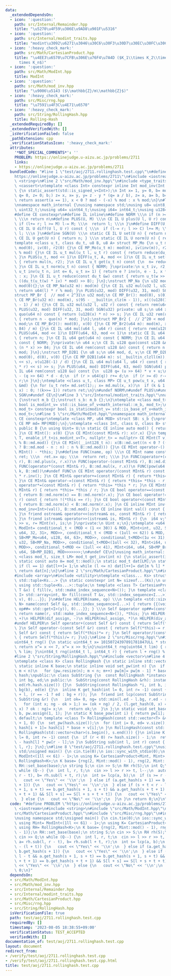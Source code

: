 ```yaml
---
data:
  _extendedDependsOn:
  - icon: ':question:'
    path: src/Internal/Remainder.hpp
    title: "\u5270\u4F59\u306E\u9AD8\u901F\u5316"
  - icon: ':question:'
    path: src/Internal/modint_traits.hpp
    title: "modint\u3092\u6271\u3046\u30C6\u30F3\u30D7\u30EC\u30FC\u30C8"
  - icon: ':heavy_check_mark:'
    path: src/Math/CartesianProduct.hpp
    title: "\u4EE3\u6570\u7CFB\u306E\u76F4\u7A4D ($K_1\\times K_2\\times\\cdots\\\
      times K_n$)"
  - icon: ':question:'
    path: src/Math/ModInt.hpp
    title: ModInt
  - icon: ':question:'
    path: src/Math/mod_inv.hpp
    title: "\u9006\u5143 ($\\mathbb{Z}/m\\mathbb{Z}$)"
  - icon: ':heavy_check_mark:'
    path: src/Misc/rng.hpp
    title: "\u7591\u4F3C\u4E71\u6570"
  - icon: ':heavy_check_mark:'
    path: src/String/RollingHash.hpp
    title: Rolling-Hash
  _extendedRequiredBy: []
  _extendedVerifiedWith: []
  _isVerificationFailed: false
  _pathExtension: cpp
  _verificationStatusIcon: ':heavy_check_mark:'
  attributes:
    '*NOT_SPECIAL_COMMENTS*': ''
    PROBLEM: https://onlinejudge.u-aizu.ac.jp/problems/2711
    links:
    - https://onlinejudge.u-aizu.ac.jp/problems/2711
  bundledCode: "#line 1 \"test/aoj/2711.rollinghash.test.cpp\"\n#define PROBLEM \"\
    https://onlinejudge.u-aizu.ac.jp/problems/2711\"\n#include <iostream>\n#include\
    \ <string>\n#line 2 \"src/Math/mod_inv.hpp\"\n#include <type_traits>\n#include\
    \ <cassert>\ntemplate <class Int> constexpr inline Int mod_inv(Int a, Int mod)\
    \ {\n static_assert(std::is_signed_v<Int>);\n Int x= 1, y= 0, b= mod;\n for (Int\
    \ q= 0, z= 0; b;) z= x, x= y, y= z - y * (q= a / b), z= a, a= b, b= z - b * q;\n\
    \ return assert(a == 1), x < 0 ? mod - (-x) % mod : x % mod;\n}\n#line 2 \"src/Internal/Remainder.hpp\"\
    \nnamespace math_internal {\nusing namespace std;\nusing u8= uint8_t;\nusing u32=\
    \ uint32_t;\nusing u64= uint64_t;\nusing i64= int64_t;\nusing u128= __uint128_t;\n\
    #define CE constexpr\n#define IL inline\n#define NORM \\\n if (n >= mod) n-= mod;\
    \ \\\n return n\n#define PLUS(U, M) \\\n CE IL U plus(U l, U r) const { \\\n \
    \ if (l+= r; l >= M) l-= M; \\\n  return l; \\\n }\n#define DIFF(U, C, M) \\\n\
    \ CE IL U diff(U l, U r) const { \\\n  if (l-= r; l >> C) l+= M; \\\n  return\
    \ l; \\\n }\n#define SGN(U) \\\n static CE IL U set(U n) { return n; } \\\n static\
    \ CE IL U get(U n) { return n; } \\\n static CE IL U norm(U n) { return n; }\n\
    template <class u_t, class du_t, u8 B, u8 A> struct MP_Mo {\n u_t mod;\n CE MP_Mo():\
    \ mod(0), iv(0), r2(0) {}\n CE MP_Mo(u_t m): mod(m), iv(inv(m)), r2(-du_t(mod)\
    \ % mod) {}\n CE IL u_t mul(u_t l, u_t r) const { return reduce(du_t(l) * r);\
    \ }\n PLUS(u_t, mod << 1)\n DIFF(u_t, A, mod << 1)\n CE IL u_t set(u_t n) const\
    \ { return mul(n, r2); }\n CE IL u_t get(u_t n) const {\n  n= reduce(n);\n  NORM;\n\
    \ }\n CE IL u_t norm(u_t n) const { NORM; }\nprivate:\n u_t iv, r2;\n static CE\
    \ u_t inv(u_t n, int e= 6, u_t x= 1) { return e ? inv(n, e - 1, x * (2 - x * n))\
    \ : x; }\n CE IL u_t reduce(const du_t &w) const { return u_t(w >> B) + mod -\
    \ ((du_t(u_t(w) * iv) * mod) >> B); }\n};\nstruct MP_Na {\n u32 mod;\n CE MP_Na():\
    \ mod(0){};\n CE MP_Na(u32 m): mod(m) {}\n CE IL u32 mul(u32 l, u32 r) const {\
    \ return u64(l) * r % mod; }\n PLUS(u32, mod) DIFF(u32, 31, mod) SGN(u32)\n};\n\
    struct MP_Br {  // mod < 2^31\n u32 mod;\n CE MP_Br(): mod(0), s(0), x(0) {}\n\
    \ CE MP_Br(u32 m): mod(m), s(95 - __builtin_clz(m - 1)), x(((u128(1) << s) + m\
    \ - 1) / m) {}\n CE IL u32 mul(u32 l, u32 r) const { return rem(u64(l) * r); }\n\
    \ PLUS(u32, mod) DIFF(u32, 31, mod) SGN(u32) private: u8 s;\n u64 x;\n CE IL u64\
    \ quo(u64 n) const { return (u128(x) * n) >> s; }\n CE IL u32 rem(u64 n) const\
    \ { return n - quo(n) * mod; }\n};\nstruct MP_Br2 {  // 2^20 < mod <= 2^41\n u64\
    \ mod;\n CE MP_Br2(): mod(0), x(0) {}\n CE MP_Br2(u64 m): mod(m), x((u128(1) <<\
    \ 84) / m) {}\n CE IL u64 mul(u64 l, u64 r) const { return rem(u128(l) * r); }\n\
    \ PLUS(u64, mod << 1)\n DIFF(u64, 63, mod << 1)\n static CE IL u64 set(u64 n)\
    \ { return n; }\n CE IL u64 get(u64 n) const { NORM; }\n CE IL u64 norm(u64 n)\
    \ const { NORM; }\nprivate:\n u64 x;\n CE IL u128 quo(const u128 &n) const { return\
    \ (n * x) >> 84; }\n CE IL u64 rem(const u128 &n) const { return n - quo(n) *\
    \ mod; }\n};\nstruct MP_D2B1 {\n u8 s;\n u64 mod, d, v;\n CE MP_D2B1(): s(0),\
    \ mod(0), d(0), v(0) {}\n CE MP_D2B1(u64 m): s(__builtin_clzll(m)), mod(m), d(m\
    \ << s), v(u128(-1) / d) {}\n CE IL u64 mul(u64 l, u64 r) const { return rem((u128(l)\
    \ * r) << s) >> s; }\n PLUS(u64, mod) DIFF(u64, 63, mod) SGN(u64) private: CE\
    \ IL u64 rem(const u128 &u) const {\n  u128 q= (u >> 64) * v + u;\n  u64 r= u64(u)\
    \ - (q >> 64) * d - d;\n  if (r > u64(q)) r+= d;\n  if (r >= d) r-= d;\n  return\
    \ r;\n }\n};\ntemplate <class u_t, class MP> CE u_t pow(u_t x, u64 k, const MP\
    \ &md) {\n for (u_t ret= md.set(1);; x= md.mul(x, x))\n  if (k & 1 ? ret= md.mul(ret,\
    \ x) : 0; !(k>>= 1)) return ret;\n}\n#undef NORM\n#undef PLUS\n#undef DIFF\n#undef\
    \ SGN\n#undef CE\n}\n#line 3 \"src/Internal/modint_traits.hpp\"\nnamespace math_internal\
    \ {\nstruct m_b {};\nstruct s_b: m_b {};\n}\ntemplate <class mod_t> constexpr\
    \ bool is_modint_v= std::is_base_of_v<math_internal::m_b, mod_t>;\ntemplate <class\
    \ mod_t> constexpr bool is_staticmodint_v= std::is_base_of_v<math_internal::s_b,\
    \ mod_t>;\n#line 5 \"src/Math/ModInt.hpp\"\nnamespace math_internal {\n#define\
    \ CE constexpr\ntemplate <class MP, u64 MOD> struct SB: s_b {\nprotected:\n static\
    \ CE MP md= MP(MOD);\n};\ntemplate <class Int, class U, class B> struct MInt:\
    \ public B {\n using Uint= U;\n static CE inline auto mod() { return B::md.mod;\
    \ }\n CE MInt(): x(0) {}\n CE MInt(const MInt& r): x(r.x) {}\n template <class\
    \ T, enable_if_t<is_modint_v<T>, nullptr_t> = nullptr> CE MInt(T v): x(B::md.set(v.val()\
    \ % B::md.mod)) {}\n CE MInt(__int128_t n): x(B::md.set((n < 0 ? ((n= (-n) % B::md.mod)\
    \ ? B::md.mod - n : n) : n % B::md.mod))) {}\n CE MInt operator-() const { return\
    \ MInt() - *this; }\n#define FUNC(name, op) \\\n CE MInt name const { \\\n  MInt\
    \ ret; \\\n  ret.x= op; \\\n  return ret; \\\n }\n FUNC(operator+(const MInt&\
    \ r), B::md.plus(x, r.x))\n FUNC(operator-(const MInt& r), B::md.diff(x, r.x))\n\
    \ FUNC(operator*(const MInt& r), B::md.mul(x, r.x))\n FUNC(pow(u64 k), math_internal::pow(x,\
    \ k, B::md))\n#undef FUNC\n CE MInt operator/(const MInt& r) const { return *this\
    \ * r.inv(); }\n CE MInt& operator+=(const MInt& r) { return *this= *this + r;\
    \ }\n CE MInt& operator-=(const MInt& r) { return *this= *this - r; }\n CE MInt&\
    \ operator*=(const MInt& r) { return *this= *this * r; }\n CE MInt& operator/=(const\
    \ MInt& r) { return *this= *this / r; }\n CE bool operator==(const MInt& r) const\
    \ { return B::md.norm(x) == B::md.norm(r.x); }\n CE bool operator!=(const MInt&\
    \ r) const { return !(*this == r); }\n CE bool operator<(const MInt& r) const\
    \ { return B::md.norm(x) < B::md.norm(r.x); }\n CE inline MInt inv() const { return\
    \ mod_inv<Int>(val(), B::md.mod); }\n CE inline Uint val() const { return B::md.get(x);\
    \ }\n friend ostream& operator<<(ostream& os, const MInt& r) { return os << r.val();\
    \ }\n friend istream& operator>>(istream& is, MInt& r) {\n  i64 v;\n  return is\
    \ >> v, r= MInt(v), is;\n }\nprivate:\n Uint x;\n};\ntemplate <u64 MOD> using\
    \ ModInt= conditional_t < (MOD < (1 << 30)) & MOD, MInt<int, u32, SB<MP_Mo<u32,\
    \ u64, 32, 31>, MOD>>, conditional_t < (MOD < (1ull << 62)) & MOD, MInt<i64, u64,\
    \ SB<MP_Mo<u64, u128, 64, 63>, MOD>>, conditional_t<MOD<(1u << 31), MInt<int,\
    \ u32, SB<MP_Na, MOD>>, conditional_t<MOD<(1ull << 32), MInt<i64, u32, SB<MP_Na,\
    \ MOD>>, conditional_t<MOD <= (1ull << 41), MInt<i64, u64, SB<MP_Br2, MOD>>, MInt<i64,\
    \ u64, SB<MP_D2B1, MOD>>>>>>>;\n#undef CE\n}\nusing math_internal::ModInt;\ntemplate\
    \ <class mod_t, size_t LM> mod_t get_inv(int n) {\n static_assert(is_modint_v<mod_t>);\n\
    \ static const auto m= mod_t::mod();\n static mod_t dat[LM];\n static int l= 1;\n\
    \ if (l == 1) dat[l++]= 1;\n while (l <= n) dat[l++]= dat[m % l] * (m - m / l);\n\
    \ return dat[n];\n}\n#line 2 \"src/Math/CartesianProduct.hpp\"\n#include <tuple>\n\
    #include <array>\n#include <utility>\ntemplate <class... Ks> struct CartesianProduct:\
    \ std::tuple<Ks...> {\n static constexpr int N= sizeof...(Ks);\n using Self= CartesianProduct;\n\
    \ using std::tuple<Ks...>::tuple;\n template <class T> CartesianProduct(const\
    \ T &v) { fill(v, std::make_index_sequence<N>()); }\n template <class T, std::size_t...\
    \ I> std::array<int, N> fill(const T &v, std::index_sequence<I...>) { return {{(void(std::get<I>(*this)=\
    \ v), 0)...}}; }\n#define HELPER(name, op) \\\n template <std::size_t... I> std::array<int,\
    \ N> name(const Self &y, std::index_sequence<I...>) { return {{(void(std::get<I>(*this)\
    \ op##= std::get<I>(y)), 0)...}}; } \\\n Self &operator op##=(const Self &r) {\
    \ return name(r, std::make_index_sequence<N>()), *this; }\n HELPER(add_assign,\
    \ +)\n HELPER(dif_assign, -)\n HELPER(mul_assign, *)\n HELPER(div_assign, /)\n\
    #undef HELPER\n Self operator+(const Self &r) const { return Self(*this)+= r;\
    \ }\n Self operator-(const Self &r) const { return Self(*this)-= r; }\n Self operator*(const\
    \ Self &r) const { return Self(*this)*= r; }\n Self operator/(const Self &r) const\
    \ { return Self(*this)/= r; }\n};\n#line 2 \"src/Misc/rng.hpp\"\n#include <random>\n\
    uint64_t rng() {\n static uint64_t x= 10150724397891781847ULL * std::random_device{}();\n\
    \ return x^= x << 7, x^= x >> 9;\n}\nuint64_t rng(uint64_t lim) { return rng()\
    \ % lim; }\nint64_t rng(int64_t l, int64_t r) { return l + rng() % (r - l); }\n\
    #line 2 \"src/String/RollingHash.hpp\"\n#include <vector>\n#line 4 \"src/String/RollingHash.hpp\"\
    \ntemplate <class K> class RollingHash {\n static inline std::vector<K> pw;\n\
    \ static inline K base;\n static inline void set_pw(int n) {\n  if (int m= pw.size();\
    \ m < n)\n   for (pw.resize(n); m < n; m++) pw[m]= pw[m - 1] * base;\n }\n std::vector<K>\
    \ hash;\npublic:\n class SubString {\n  const RollingHash *instance;\n  const\
    \ int bg, ed;\n public:\n  SubString(const RollingHash &rh): instance(&rh), bg(0),\
    \ ed(rh.hash.size()) {}\n  SubString(const RollingHash *i, int b, int e): instance(i),\
    \ bg(b), ed(e) {}\n  inline K get_hash(int l= 0, int r= -1) const { return instance->get_hash(bg\
    \ + l, (r == -1 ? ed : bg + r)); }\n  friend int lcp(const SubString &l, const\
    \ SubString &r) {\n   int ok= 0, ng= std::min(l.ed - l.bg, r.ed - r.bg) + 1;\n\
    \   for (int x; ng - ok > 1;) x= (ok + ng) / 2, (l.get_hash(0, x) == r.get_hash(0,\
    \ x) ? ok : ng)= x;\n   return ok;\n  }\n };\n static void set_base(K b) { base=\
    \ b, pw.assign(1, 1); }\n static K base_pow(int i) { return pw[i]; }\n RollingHash()=\
    \ default;\n template <class T> RollingHash(const std::vector<T> &v): hash(v.size()\
    \ + 1, 0) {\n  set_pw(hash.size());\n  for (int i= 0, ed= v.size(); i < ed; i++)\
    \ hash[i + 1]= hash[i] * base + v[i];\n }\n RollingHash(const std::string &s):\
    \ RollingHash(std::vector<char>(s.begin(), s.end())) {}\n inline K get_hash(int\
    \ l= 0, int r= -1) const {\n  if (r < 0) r= hash.size() - 1;\n  return hash[r]\
    \ - hash[l] * pw[r - l];\n }\n SubString sub(int l, int r) const { return SubString{this,\
    \ l, r}; }\n};\n#line 8 \"test/aoj/2711.rollinghash.test.cpp\"\nusing namespace\
    \ std;\nsigned main() {\n cin.tie(0);\n ios::sync_with_stdio(0);\n using Mint=\
    \ ModInt<(1ll << 61) - 1>;\n using K= CartesianProduct<Mint, Mint>;\n using RH=\
    \ RollingHash<K>;\n K base= {rng(2, Mint::mod() - 1), rng(2, Mint::mod() - 1)};\n\
    \ RH::set_base(base);\n string S;\n cin >> S;\n RH rh(S);\n int Q;\n cin >> Q;\n\
    \ while (Q--) {\n  int l, r, t;\n  cin >> l >> r >> t, l--;\n  auto a= rh.sub(l,\
    \ r - t), b= rh.sub(l + t, r);\n  int s= lcp(a, b);\n  if (s >= r - (l + t)) {\n\
    \   cout << \"Yes\" << '\\n';\n  } else if (a.get_hash(s + 1) == b.get_hash(s\
    \ + 1)) {\n   cout << \"Yes\" << '\\n';\n  } else if (s + t < r - l - t && a.get_hash(s\
    \ + 1, s + t) == b.get_hash(s + 1, s + t) && a.get_hash(s + t + 1) == b.get_hash(s\
    \ + t + 1) && S[l + s] == S[l + s + t + t]) {\n   cout << \"Yes\" << '\\n';\n\
    \  } else {\n   cout << \"No\" << '\\n';\n  }\n }\n return 0;\n}\n"
  code: "#define PROBLEM \"https://onlinejudge.u-aizu.ac.jp/problems/2711\"\n#include\
    \ <iostream>\n#include <string>\n#include \"src/Math/ModInt.hpp\"\n#include \"\
    src/Math/CartesianProduct.hpp\"\n#include \"src/Misc/rng.hpp\"\n#include \"src/String/RollingHash.hpp\"\
    \nusing namespace std;\nsigned main() {\n cin.tie(0);\n ios::sync_with_stdio(0);\n\
    \ using Mint= ModInt<(1ll << 61) - 1>;\n using K= CartesianProduct<Mint, Mint>;\n\
    \ using RH= RollingHash<K>;\n K base= {rng(2, Mint::mod() - 1), rng(2, Mint::mod()\
    \ - 1)};\n RH::set_base(base);\n string S;\n cin >> S;\n RH rh(S);\n int Q;\n\
    \ cin >> Q;\n while (Q--) {\n  int l, r, t;\n  cin >> l >> r >> t, l--;\n  auto\
    \ a= rh.sub(l, r - t), b= rh.sub(l + t, r);\n  int s= lcp(a, b);\n  if (s >= r\
    \ - (l + t)) {\n   cout << \"Yes\" << '\\n';\n  } else if (a.get_hash(s + 1) ==\
    \ b.get_hash(s + 1)) {\n   cout << \"Yes\" << '\\n';\n  } else if (s + t < r -\
    \ l - t && a.get_hash(s + 1, s + t) == b.get_hash(s + 1, s + t) && a.get_hash(s\
    \ + t + 1) == b.get_hash(s + t + 1) && S[l + s] == S[l + s + t + t]) {\n   cout\
    \ << \"Yes\" << '\\n';\n  } else {\n   cout << \"No\" << '\\n';\n  }\n }\n return\
    \ 0;\n}"
  dependsOn:
  - src/Math/ModInt.hpp
  - src/Math/mod_inv.hpp
  - src/Internal/Remainder.hpp
  - src/Internal/modint_traits.hpp
  - src/Math/CartesianProduct.hpp
  - src/Misc/rng.hpp
  - src/String/RollingHash.hpp
  isVerificationFile: true
  path: test/aoj/2711.rollinghash.test.cpp
  requiredBy: []
  timestamp: '2023-08-05 18:38:55+09:00'
  verificationStatus: TEST_ACCEPTED
  verifiedWith: []
documentation_of: test/aoj/2711.rollinghash.test.cpp
layout: document
redirect_from:
- /verify/test/aoj/2711.rollinghash.test.cpp
- /verify/test/aoj/2711.rollinghash.test.cpp.html
title: test/aoj/2711.rollinghash.test.cpp
---
```


